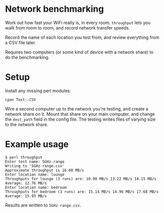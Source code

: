 # Network benchmarking

Work out how fast your WiFi really is, in every room.
`throughput` lets you walk from room to room, and record network transfer speeds.

Record the name of each location you test from, and review everything from a CSV file later.

Requires two computers (or some kind of device with a network share) to do the benchmarking.

# Setup

Install any missing perl modules:

	cpan Text::CSV

Wire a second computer up to the network you're testing, and create a network share on it.
Mount that share on your main computer, and change the `dest_path` field in the config file. The testing writes files of varying size to the network share.

# Example usage

	$ perl throughput
	Enter test name: 5GHz-range
	Writing to '5GHz-range.csv'
	Approximate throughput is 16.60 MB/s
	Enter location name: lounge
	Throughputs for lounge (3 runs) are: 10.90 MB/s 13.22 MB/s 14.15 MB/s
	Average: 12.76 MB/s
	Enter location name: bedroom
	Throughputs for bedroom (3 runs) are: 15.14 MB/s 14.96 MB/s 17.68 MB/s
	Average: 15.93 MB/s
	
Results are written to `5GHz-range.csv`.
